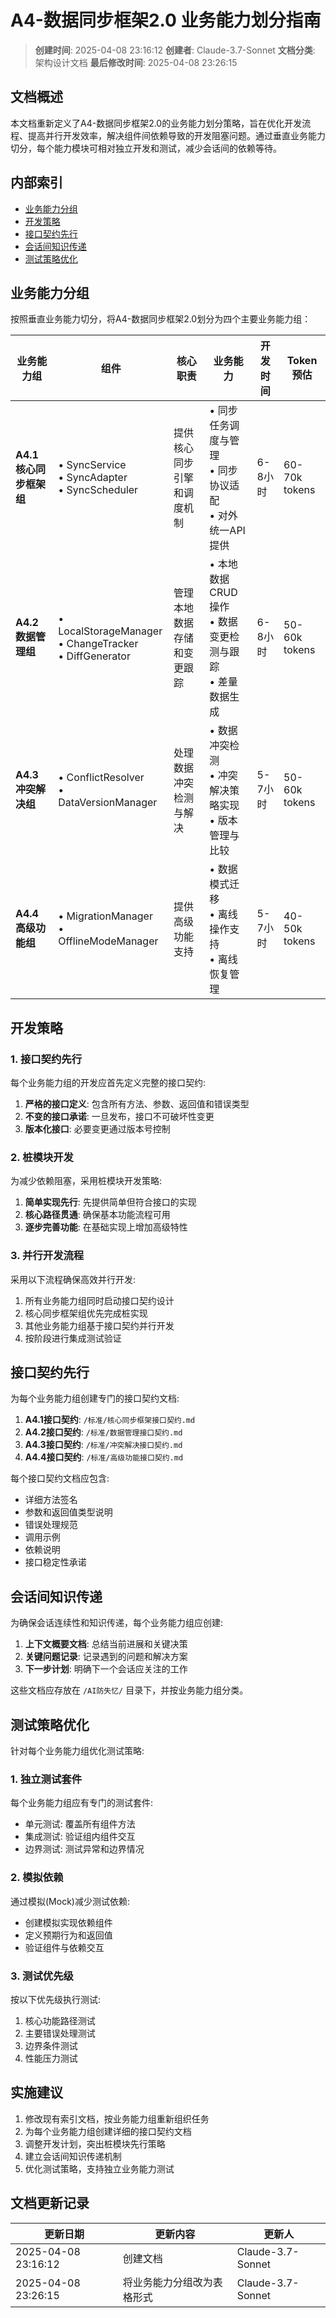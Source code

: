 # A4-数据同步框架2.0 业务能力划分指南

> **创建时间**: 2025-04-08 23:16:12
> **创建者**: Claude-3.7-Sonnet
> **文档分类**: 架构设计文档
> **最后修改时间**: 2025-04-08 23:26:15

## 文档概述

本文档重新定义了A4-数据同步框架2.0的业务能力划分策略，旨在优化开发流程、提高并行开发效率，解决组件间依赖导致的开发阻塞问题。通过垂直业务能力切分，每个能力模块可相对独立开发和测试，减少会话间的依赖等待。

## 内部索引
- [业务能力分组](#业务能力分组)
- [开发策略](#开发策略)
- [接口契约先行](#接口契约先行)
- [会话间知识传递](#会话间知识传递)
- [测试策略优化](#测试策略优化)

## 业务能力分组

按照垂直业务能力切分，将A4-数据同步框架2.0划分为四个主要业务能力组：

| 业务能力组 | 组件 | 核心职责 | 业务能力 | 开发时间 | Token预估 |
|----------|------|---------|---------|---------|-----------|
| **A4.1 核心同步框架组** | • SyncService<br>• SyncAdapter<br>• SyncScheduler | 提供核心同步引擎和调度机制 | • 同步任务调度与管理<br>• 同步协议适配<br>• 对外统一API提供 | 6-8小时 | 60-70k tokens |
| **A4.2 数据管理组** | • LocalStorageManager<br>• ChangeTracker<br>• DiffGenerator | 管理本地数据存储和变更跟踪 | • 本地数据CRUD操作<br>• 数据变更检测与跟踪<br>• 差量数据生成 | 6-8小时 | 50-60k tokens |
| **A4.3 冲突解决组** | • ConflictResolver<br>• DataVersionManager | 处理数据冲突检测与解决 | • 数据冲突检测<br>• 冲突解决策略实现<br>• 版本管理与比较 | 5-7小时 | 50-60k tokens |
| **A4.4 高级功能组** | • MigrationManager<br>• OfflineModeManager | 提供高级功能支持 | • 数据模式迁移<br>• 离线操作支持<br>• 离线恢复管理 | 5-7小时 | 40-50k tokens |

## 开发策略

### 1. 接口契约先行

每个业务能力组的开发应首先定义完整的接口契约:

1. **严格的接口定义**: 包含所有方法、参数、返回值和错误类型
2. **不变的接口承诺**: 一旦发布，接口不可破坏性变更
3. **版本化接口**: 必要变更通过版本号控制

### 2. 桩模块开发

为减少依赖阻塞，采用桩模块开发策略:

1. **简单实现先行**: 先提供简单但符合接口的实现
2. **核心路径贯通**: 确保基本功能流程可用
3. **逐步完善功能**: 在基础实现上增加高级特性

### 3. 并行开发流程

采用以下流程确保高效并行开发:

1. 所有业务能力组同时启动接口契约设计
2. 核心同步框架组优先完成桩实现
3. 其他业务能力组基于接口契约并行开发
4. 按阶段进行集成测试验证

## 接口契约先行

为每个业务能力组创建专门的接口契约文档:

1. **A4.1接口契约**: `/标准/核心同步框架接口契约.md`
2. **A4.2接口契约**: `/标准/数据管理接口契约.md`
3. **A4.3接口契约**: `/标准/冲突解决接口契约.md`
4. **A4.4接口契约**: `/标准/高级功能接口契约.md`

每个接口契约文档应包含:
- 详细方法签名
- 参数和返回值类型说明
- 错误处理规范
- 调用示例
- 依赖说明
- 接口稳定性承诺

## 会话间知识传递

为确保会话连续性和知识传递，每个业务能力组应创建:

1. **上下文概要文档**: 总结当前进展和关键决策
2. **关键问题记录**: 记录遇到的问题和解决方案
3. **下一步计划**: 明确下一个会话应关注的工作

这些文档应存放在 `/AI防失忆/` 目录下，并按业务能力组分类。

## 测试策略优化

针对每个业务能力组优化测试策略:

### 1. 独立测试套件

每个业务能力组应有专门的测试套件:
- 单元测试: 覆盖所有组件方法
- 集成测试: 验证组内组件交互
- 边界测试: 测试异常和边界情况

### 2. 模拟依赖

通过模拟(Mock)减少测试依赖:
- 创建模拟实现依赖组件
- 定义预期行为和返回值
- 验证组件与依赖交互

### 3. 测试优先级

按以下优先级执行测试:
1. 核心功能路径测试
2. 主要错误处理测试
3. 边界条件测试
4. 性能压力测试

## 实施建议

1. 修改现有索引文档，按业务能力组重新组织任务
2. 为每个业务能力组创建详细的接口契约文档
3. 调整开发计划，突出桩模块先行策略
4. 建立会话间知识传递机制
5. 优化测试策略，支持独立业务能力测试

## 文档更新记录

| 更新日期 | 更新内容 | 更新人 |
|---------|---------|-------|
| 2025-04-08 23:16:12 | 创建文档 | Claude-3.7-Sonnet |
| 2025-04-08 23:26:15 | 将业务能力分组改为表格形式 | Claude-3.7-Sonnet | 